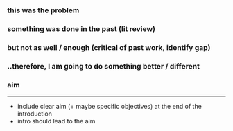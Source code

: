 ### this was the problem

### something was done in the past (lit review)

### but not as well / enough (critical of past work, identify gap)

### ..therefore, I am going to do something better / different

### aim

---
- include clear aim (+ maybe specific objectives) at the end of the introduction
- intro should lead to the aim